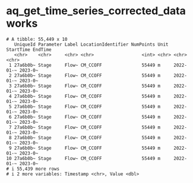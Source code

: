 # aq_get_time_series_corrected_data works

    # A tibble: 55,449 x 10
       UniqueId Parameter Label LocationIdentifier NumPoints Unit  StartTime EndTime
       <chr>    <chr>     <chr> <chr>                  <int> <chr> <chr>     <chr>  
     1 27a6b0b~ Stage     Flow~ CM_CCOFF               55449 m     2022-01-~ 2023-0~
     2 27a6b0b~ Stage     Flow~ CM_CCOFF               55449 m     2022-01-~ 2023-0~
     3 27a6b0b~ Stage     Flow~ CM_CCOFF               55449 m     2022-01-~ 2023-0~
     4 27a6b0b~ Stage     Flow~ CM_CCOFF               55449 m     2022-01-~ 2023-0~
     5 27a6b0b~ Stage     Flow~ CM_CCOFF               55449 m     2022-01-~ 2023-0~
     6 27a6b0b~ Stage     Flow~ CM_CCOFF               55449 m     2022-01-~ 2023-0~
     7 27a6b0b~ Stage     Flow~ CM_CCOFF               55449 m     2022-01-~ 2023-0~
     8 27a6b0b~ Stage     Flow~ CM_CCOFF               55449 m     2022-01-~ 2023-0~
     9 27a6b0b~ Stage     Flow~ CM_CCOFF               55449 m     2022-01-~ 2023-0~
    10 27a6b0b~ Stage     Flow~ CM_CCOFF               55449 m     2022-01-~ 2023-0~
    # i 55,439 more rows
    # i 2 more variables: Timestamp <chr>, Value <dbl>

